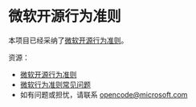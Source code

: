 # 微软开源行为准则

本项目已经采纳了[微软开源行为准则](https://opensource.microsoft.com/codeofconduct)。

资源：

- [微软开源行为准则](https://opensource.microsoft.com/codeofconduct)
- [微软行为准则常见问题](https://opensource.microsoft.com/codeofconduct/faq)
- 如有问题或担忧，请联系 [opencode@microsoft.com](mailto:opencode@microsoft.com)